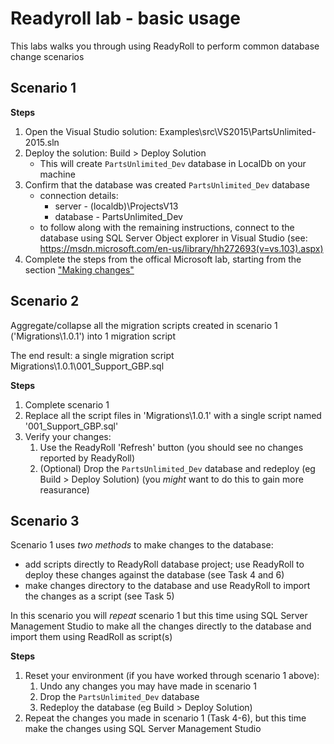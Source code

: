 # Readyroll lab - basic usage

This labs walks you through using ReadyRoll to perform common database change scenarios

## Scenario 1

**Steps**

1. Open the Visual Studio solution: Examples\src\VS2015\PartsUnlimited-2015.sln
2. Deploy the solution: Build > Deploy Solution
    * This will create `PartsUnlimited_Dev` database in LocalDb on your machine
3. Confirm that the database was created `PartsUnlimited_Dev` database
    * connection details:
        * server - (localdb)\ProjectsV13
        * database - PartsUnlimited_Dev
    * to follow along with the remaining instructions, connect to the database using SQL Server Object explorer in Visual Studio (see: https://msdn.microsoft.com/en-us/library/hh272693(v=vs.103).aspx)
4. Complete the steps from the offical Microsoft lab, starting from the section ["Making changes"](https://almvm.azurewebsites.net/labs/tfs/readyroll/#making-changes)

## Scenario 2

Aggregate/collapse all the migration scripts created in scenario 1 ('Migrations\1.0.1\') into 1 migration script

The end result: a single migration script Migrations\1.0.1\001_Support_GBP.sql

**Steps**

1. Complete scenario 1
2. Replace all the script files in 'Migrations\1.0.1' with a single script named '001_Support_GBP.sql'
3. Verify your changes:
    1. Use the ReadyRoll 'Refresh' button (you should see no changes reported by ReadyRoll)
    2. (Optional) Drop the `PartsUnlimited_Dev` database and redeploy (eg Build > Deploy Solution) (you *might* want to do this to gain more reasurance)


## Scenario 3

Scenario 1 uses *two methods* to make changes to the database:
* add scripts directly to ReadyRoll database project; use ReadyRoll to deploy these changes against the database (see Task 4 and 6)
* make changes directory to the database and use ReadyRoll to import the changes as a script (see Task 5)

In this scenario you will *repeat* scenario 1 but this time using SQL Server Management Studio to make all the changes directly to the database and import them using ReadRoll as script(s)

**Steps**

1. Reset your environment (if you have worked through scenario 1 above):
    1. Undo any changes you may have made in scenario 1
    2. Drop the `PartsUnlimited_Dev` database
    3. Redeploy the database (eg Build > Deploy Solution)
2. Repeat the changes you made in scenario 1 (Task 4-6), but this time make the changes using SQL Server Management Studio